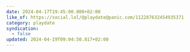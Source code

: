 ```yaml
---
date: 2024-04-17T19:45:00.000+02:00
like_of: https://social.lol/@playdate@panic.com/112287632454935371
category: playdate
syndication:
  - false
updated: 2024-04-19T09:04:50.817+02:00
---
```

